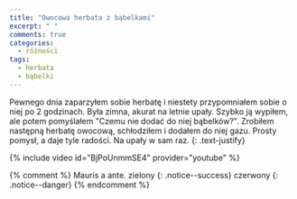 ```yaml
---
title: "Owocowa herbata z bąbelkami"
excerpt: " "
comments: true
categories:
  - różności  
tags:
  - herbata
  - bąbelki
---
```

Pewnego dnia zaparzyłem sobie herbatę i niestety przypomniałem sobie o niej po 2 godzinach. Była zimna, akurat na letnie upały. Szybko ją wypiłem, ale potem pomyślałem "Czemu nie dodać do niej bąbelków?". Zrobiłem następną herbatę owocową, schłodziłem i dodałem do niej gazu. Prosty pomysł, a daje tyle radości. Na upały w sam raz.
{: .text-justify}

{% include video id="BjPoUnmmSE4" provider="youtube" %}

{% comment %} 
Mauris a ante.
zielony
{: .notice--success}
czerwony
{: .notice--danger}
{% endcomment %}
